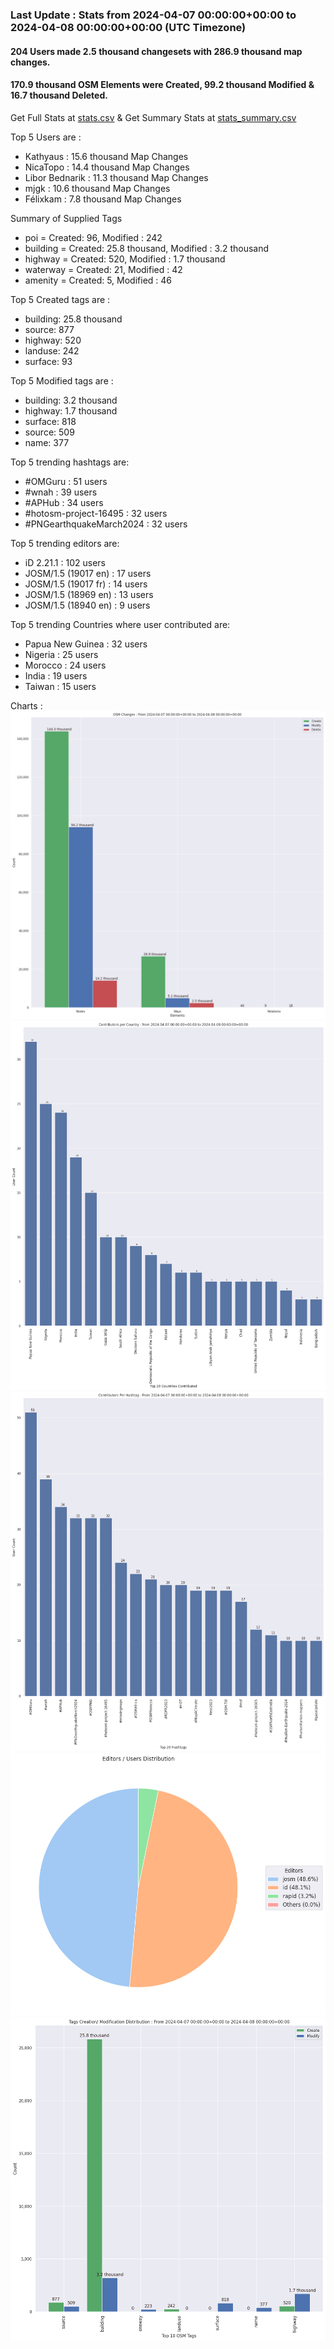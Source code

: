 ### Last Update : Stats from 2024-04-07 00:00:00+00:00 to 2024-04-08 00:00:00+00:00 (UTC Timezone)

#### 204 Users made 2.5 thousand changesets with 286.9 thousand map changes.
#### 170.9 thousand OSM Elements were Created, 99.2 thousand Modified & 16.7 thousand Deleted.
Get Full Stats at [stats.csv](/stats/hotosm/Daily/stats.csv)
 & Get Summary Stats at [stats_summary.csv](/stats/hotosm/Daily/stats_summary.csv)

Top 5 Users are : 
- Kathyaus : 15.6 thousand Map Changes
- NicaTopo : 14.4 thousand Map Changes
- Libor Bednarik : 11.3 thousand Map Changes
- mjgk : 10.6 thousand Map Changes
- Félixkam : 7.8 thousand Map Changes

Summary of Supplied Tags
- poi = Created: 96, Modified : 242
- building = Created: 25.8 thousand, Modified : 3.2 thousand
- highway = Created: 520, Modified : 1.7 thousand
- waterway = Created: 21, Modified : 42
- amenity = Created: 5, Modified : 46


Top 5 Created tags are :
- building: 25.8 thousand
- source: 877
- highway: 520
- landuse: 242
- surface: 93


Top 5 Modified tags are :
- building: 3.2 thousand
- highway: 1.7 thousand
- surface: 818
- source: 509
- name: 377


Top 5 trending hashtags are:
- #OMGuru : 51 users
- #wnah : 39 users
- #APHub : 34 users
- #hotosm-project-16495 : 32 users
- #PNGearthquakeMarch2024 : 32 users


Top 5 trending editors are:
- iD 2.21.1 : 102 users
- JOSM/1.5 (19017 en) : 17 users
- JOSM/1.5 (19017 fr) : 14 users
- JOSM/1.5 (18969 en) : 13 users
- JOSM/1.5 (18940 en) : 9 users


Top 5 trending Countries where user contributed are:
- Papua New Guinea : 32 users
- Nigeria : 25 users
- Morocco : 24 users
- India : 19 users
- Taiwan : 15 users


 Charts : 
![Alt text](./stats_osm_changes.png) 
![Alt text](./stats_users_per_country.png) 
![Alt text](./stats_users_per_hashtag.png) 
![Alt text](./stats_editors_pie_chart.png) 
![Alt text](./stats_tags.png) 
